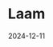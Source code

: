 ---  
layout: startup_page  
title: "Laam"  
id: "laam.pk"  
permalink: "/laamlaam.pk12112024/"  
website: "https://laam.pk/"  
funding_round: "Seed"  
funding_amount: "$5.5M"  
investors: "Disrupt.com, Zayn VC, Graph Ventures, Mentors Fund, tech executives at Oracle, Microsoft, Google, and Salesforce"  
about: "Laam is a Lahore-based online marketplace connecting South Asian fashion sellers in Pakistan with a global customer base. It offers a curated catalog of over 100,000 apparel and footwear items, leveraging technology to personalize the shopping experience and provide logistics support for sellers. Laam also offers Octane, an infrastructure-as-a-platform to help local businesses establish their online presence."  
markets: "Fashion, E-commerce"  
hq: "Lahore, Punjab, Pakistan"  
founded_year: "2021"  
linkedin: "https://pk.linkedin.com/company/laamworld"  
twitter: "https://twitter.com/laampk"  
instagram: ""  
facebook: "https://www.facebook.com/laamworld"  
crunchbase: "https://www.crunchbase.com/organization/laam"  
pitchbook: "https://pitchbook.com/profiles/company/495413-83"  

date_display: "11-Dec-2024"  
date: "2024-12-11"

# SEO Optimization  
meta_title: "Laam - Seed Funding ($5.5M)"  
meta_description: "Laam, Laam is a Lahore-based online marketplace connecting South Asian fashion sellers in Pakistan with a global customer base. It offers a curated catalog ..."  
meta_keywords: "Laam, Fashion, E-commerce, Seed funding"  
canonical_url: "https://startup.projectstartups.com/laamlaam.pk12112024/"  
---